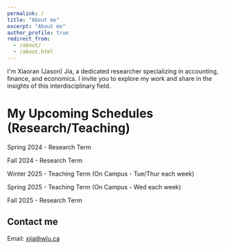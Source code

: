 ```yaml
---
permalink: /
title: "About me"
excerpt: "About me"
author_profile: true
redirect_from: 
  - /about/
  - /about.html
---
```


I'm Xiaoran (Jason) Jia, a dedicated researcher specializing in accounting, finance, and economics. I invite you to explore my work and share in the insights of this interdisciplinary field.

My Upcoming Schedules (Research/Teaching)
======
Spring 2024  - Research Term

Fall 2024    - Research Term

Winter 2025  - Teaching Term (On Campus - Tue/Thur each week)

Spring 2025  - Teaching Term (On Campus - Wed each week)

Fall 2025    - Research Term 

Contact me
------
Email: xjia@wlu.ca

